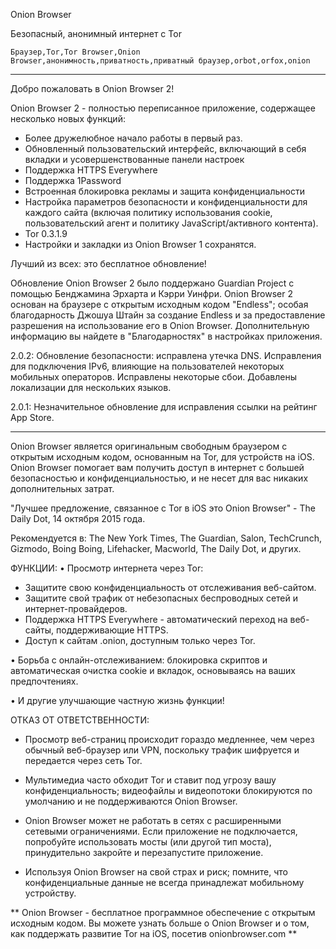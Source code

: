 Onion Browser

Безопасный, анонимный интернет с Tor

`Браузер,Tor,Tor Browser,Onion Browser,анонимность,приватность,приватный браузер,orbot,orfox,onion`

---

Добро пожаловать в Onion Browser 2!

Onion Browser 2 - полностью переписанное приложение, содержащее несколько новых функций:

* Более дружелюбное начало работы в первый раз.
* Обновленный пользовательский интерфейс, включающий в себя вкладки и усовершенствованные панели настроек
* Поддержка HTTPS Everywhere
* Поддержка 1Password
* Встроенная блокировка рекламы и защита конфиденциальности
* Настройка параметров безопасности и конфиденциальности для каждого сайта (включая политику использования cookie, пользовательский агент и политику JavaScript/активного контента).
* Tor 0.3.1.9
* Настройки и закладки из Onion Browser 1 сохранятся.

Лучший из всех: это бесплатное обновление!

Обновление Onion Browser 2 было поддержано Guardian Project с помощью Бенджамина Эрхарта и Кэрри Уинфри. Onion Browser 2 основан на браузере с открытым исходным кодом "Endless"; особая благодарность Джошуа Штайн за создание Endless и за предоставление разрешения на использование его в Onion Browser. Дополнительную информацию вы найдете  в "Благодарностях" в настройках приложения.

2.0.2: Обновление безопасности: исправлена утечка DNS. Исправления для подключения IPv6, влияющие на пользователей некоторых мобильных операторов. Исправлены некоторые сбои. Добавлены локализации для нескольких языков.

2.0.1: Незначительное обновление для исправления ссылки на рейтинг App Store.

---

Onion Browser является оригинальным свободным браузером с открытым исходным кодом, основанным на Tor, для устройств на iOS. Onion Browser помогает вам получить доступ в интернет с большей безопасностью и конфиденциальностью, и не несет для вас никаких дополнительных затрат.

"Лучшее предложение, связанное с Tor в iOS это Onion Browser" - The Daily Dot, 14 октября 2015 года.

Рекомендуется в: The New York Times, The Guardian, Salon, TechCrunch, Gizmodo, Boing Boing, Lifehacker, Macworld, The Daily Dot, и других.

ФУНКЦИИ:
• Просмотр интернета через Tor:
- Защитите свою конфиденциальность от отслеживания веб-сайтом.
- Защитите свой трафик от небезопасных беспроводных сетей и интернет-провайдеров.
- Поддержка HTTPS Everywhere - автоматический переход на веб-сайты, поддерживающие HTTPS.
- Доступ к сайтам .onion, доступным только через Tor.

• Борьба с онлайн-отслеживанием: блокировка скриптов и автоматическая очистка cookie и вкладок, основываясь на ваших предпочтениях.

• И другие улучшающие частную жизнь функции!

ОТКАЗ ОТ ОТВЕТСТВЕННОСТИ:
- Просмотр веб-страниц происходит гораздо медленнее, чем через обычный веб-браузер или VPN, поскольку трафик шифруется и передается через сеть Tor.

- Мультимедиа часто обходит Tor и ставит под угрозу вашу конфиденциальность; видеофайлы и видеопотоки блокируются по умолчанию и не поддерживаются Onion Browser.

- Onion Browser может не работать в сетях с расширенными сетевыми ограничениями. Если 
приложение не подключается, попробуйте использовать мосты (или другой тип моста), принудительно закройте и перезапустите приложение.

- Используя Onion Browser на свой страх и риск; помните, что конфиденциальные данные не всегда принадлежат мобильному устройству.

** Onion Browser - бесплатное программное обеспечение с открытым исходным кодом. Вы можете узнать больше о Onion Browser и о том, как поддержать развитие Tor на iOS, посетив onionbrowser.com **

